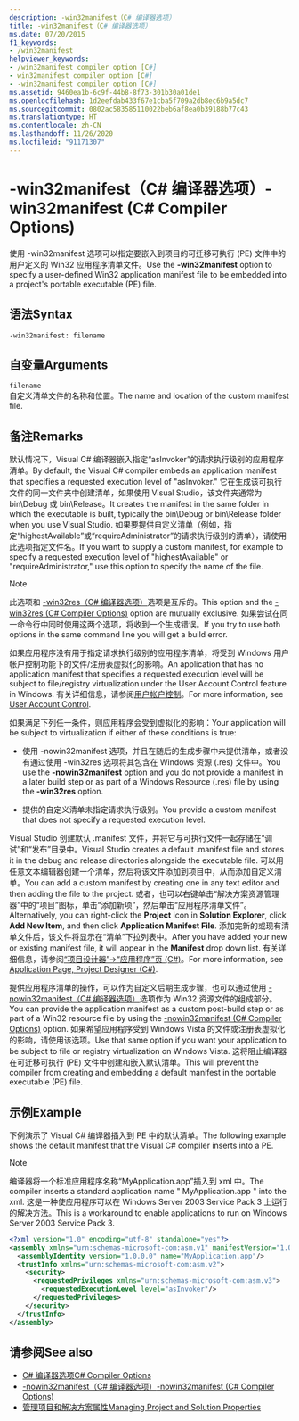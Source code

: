 ```yaml
---
description: -win32manifest（C# 编译器选项）
title: -win32manifest（C# 编译器选项）
ms.date: 07/20/2015
f1_keywords:
- /win32manifest
helpviewer_keywords:
- /win32manifest compiler option [C#]
- win32manifest compiler option [C#]
- -win32manifest compiler option [C#]
ms.assetid: 9460ea1b-6c9f-44b8-8f73-301b30a01de1
ms.openlocfilehash: 1d2eefdab433f67e1cba5f709a2db8ec6b9a5dc7
ms.sourcegitcommit: 0802ac583585110022beb6af8ea0b39188b77c43
ms.translationtype: HT
ms.contentlocale: zh-CN
ms.lasthandoff: 11/26/2020
ms.locfileid: "91171307"
---
```

# <a name="-win32manifest-c-compiler-options"></a><span data-ttu-id="72563-103">-win32manifest（C# 编译器选项）</span><span class="sxs-lookup"><span data-stu-id="72563-103">-win32manifest (C# Compiler Options)</span></span>

<span data-ttu-id="72563-104">使用 -win32manifest 选项可以指定要嵌入到项目的可迁移可执行 (PE) 文件中的用户定义的 Win32 应用程序清单文件。</span><span class="sxs-lookup"><span data-stu-id="72563-104">Use the **-win32manifest** option to specify a user-defined Win32 application manifest file to be embedded into a project's portable executable (PE) file.</span></span>  
  
## <a name="syntax"></a><span data-ttu-id="72563-105">语法</span><span class="sxs-lookup"><span data-stu-id="72563-105">Syntax</span></span>  
  
```console  
-win32manifest: filename  
```  
  
## <a name="arguments"></a><span data-ttu-id="72563-106">自变量</span><span class="sxs-lookup"><span data-stu-id="72563-106">Arguments</span></span>  

 `filename`  
 <span data-ttu-id="72563-107">自定义清单文件的名称和位置。</span><span class="sxs-lookup"><span data-stu-id="72563-107">The name and location of the custom manifest file.</span></span>  
  
## <a name="remarks"></a><span data-ttu-id="72563-108">备注</span><span class="sxs-lookup"><span data-stu-id="72563-108">Remarks</span></span>  

 <span data-ttu-id="72563-109">默认情况下，Visual C# 编译器嵌入指定“asInvoker”的请求执行级别的应用程序清单。</span><span class="sxs-lookup"><span data-stu-id="72563-109">By default, the Visual C# compiler embeds an application manifest that specifies a requested execution level of "asInvoker."</span></span> <span data-ttu-id="72563-110">它在生成该可执行文件的同一文件夹中创建清单，如果使用 Visual Studio，该文件夹通常为 bin\Debug 或 bin\Release。</span><span class="sxs-lookup"><span data-stu-id="72563-110">It creates the manifest in the same folder in which the executable is built, typically the bin\Debug or bin\Release folder when you use Visual Studio.</span></span> <span data-ttu-id="72563-111">如果要提供自定义清单（例如，指定“highestAvailable”或“requireAdministrator”的请求执行级别的清单），请使用此选项指定文件名。</span><span class="sxs-lookup"><span data-stu-id="72563-111">If you want to supply a custom manifest, for example to specify a requested execution level of "highestAvailable" or "requireAdministrator," use this option to specify the name of the file.</span></span>  
  
> [!NOTE]
> <span data-ttu-id="72563-112">此选项和 [-win32res（C# 编译器选项）](./win32res-compiler-option.md)选项是互斥的。</span><span class="sxs-lookup"><span data-stu-id="72563-112">This option and the [-win32res (C# Compiler Options)](./win32res-compiler-option.md) option are mutually exclusive.</span></span> <span data-ttu-id="72563-113">如果尝试在同一命令行中同时使用这两个选项，将收到一个生成错误。</span><span class="sxs-lookup"><span data-stu-id="72563-113">If you try to use both options in the same command line you will get a build error.</span></span>  
  
 <span data-ttu-id="72563-114">如果应用程序没有用于指定请求执行级别的应用程序清单，将受到 Windows 用户帐户控制功能下的文件/注册表虚拟化的影响。</span><span class="sxs-lookup"><span data-stu-id="72563-114">An application that has no application manifest that specifies a requested execution level will be subject to file/registry virtualization under the User Account Control feature in Windows.</span></span> <span data-ttu-id="72563-115">有关详细信息，请参阅[用户帐户控制](/windows/access-protection/user-account-control/user-account-control-overview)。</span><span class="sxs-lookup"><span data-stu-id="72563-115">For more information, see [User Account Control](/windows/access-protection/user-account-control/user-account-control-overview).</span></span>  
  
 <span data-ttu-id="72563-116">如果满足下列任一条件，则应用程序会受到虚拟化的影响：</span><span class="sxs-lookup"><span data-stu-id="72563-116">Your application will be subject to virtualization if either of these conditions is true:</span></span>  
  
- <span data-ttu-id="72563-117">使用 -nowin32manifest 选项，并且在随后的生成步骤中未提供清单，或者没有通过使用 -win32res 选项将其包含在 Windows 资源 (.res) 文件中。</span><span class="sxs-lookup"><span data-stu-id="72563-117">You use the **-nowin32manifest** option and you do not provide a manifest in a later build step or as part of a Windows Resource (.res) file by using the **-win32res** option.</span></span>  
  
- <span data-ttu-id="72563-118">提供的自定义清单未指定请求执行级别。</span><span class="sxs-lookup"><span data-stu-id="72563-118">You provide a custom manifest that does not specify a requested execution level.</span></span>  
  
 <span data-ttu-id="72563-119">Visual Studio 创建默认 .manifest 文件，并将它与可执行文件一起存储在“调试”和“发布”目录中。</span><span class="sxs-lookup"><span data-stu-id="72563-119">Visual Studio creates a default .manifest file and stores it in the debug and release directories alongside the executable file.</span></span> <span data-ttu-id="72563-120">可以用任意文本编辑器创建一个清单，然后将该文件添加到项目中，从而添加自定义清单。</span><span class="sxs-lookup"><span data-stu-id="72563-120">You can add a custom manifest by creating one in any text editor and then adding the file to the project.</span></span> <span data-ttu-id="72563-121">或者，也可以右键单击“解决方案资源管理器”中的“项目”图标，单击“添加新项”，然后单击“应用程序清单文件”。</span><span class="sxs-lookup"><span data-stu-id="72563-121">Alternatively, you can right-click the **Project** icon in **Solution Explorer**, click **Add New Item**, and then click **Application Manifest File**.</span></span> <span data-ttu-id="72563-122">添加完新的或现有清单文件后，该文件将显示在“清单”下拉列表中。</span><span class="sxs-lookup"><span data-stu-id="72563-122">After you have added your new or existing manifest file, it will appear in the **Manifest** drop down list.</span></span> <span data-ttu-id="72563-123">有关详细信息，请参阅[“项目设计器”->“应用程序”页 (C#)](/visualstudio/ide/reference/application-page-project-designer-csharp)。</span><span class="sxs-lookup"><span data-stu-id="72563-123">For more information, see [Application Page, Project Designer (C#)](/visualstudio/ide/reference/application-page-project-designer-csharp).</span></span>  
  
 <span data-ttu-id="72563-124">提供应用程序清单的操作，可以作为自定义后期生成步骤，也可以通过使用 [-nowin32manifest（C# 编译器选项）](./nowin32manifest-compiler-option.md)选项作为 Win32 资源文件的组成部分。</span><span class="sxs-lookup"><span data-stu-id="72563-124">You can provide the application manifest as a custom post-build step or as part of a Win32 resource file by using the [-nowin32manifest (C# Compiler Options)](./nowin32manifest-compiler-option.md) option.</span></span> <span data-ttu-id="72563-125">如果希望应用程序受到 Windows Vista 的文件或注册表虚拟化的影响，请使用该选项。</span><span class="sxs-lookup"><span data-stu-id="72563-125">Use that same option if you want your application to be subject to file or registry virtualization on Windows Vista.</span></span> <span data-ttu-id="72563-126">这将阻止编译器在可迁移可执行 (PE) 文件中创建和嵌入默认清单。</span><span class="sxs-lookup"><span data-stu-id="72563-126">This will prevent the compiler from creating and embedding a default manifest in the portable executable (PE) file.</span></span>  
  
## <a name="example"></a><span data-ttu-id="72563-127">示例</span><span class="sxs-lookup"><span data-stu-id="72563-127">Example</span></span>  

 <span data-ttu-id="72563-128">下例演示了 Visual C# 编译器插入到 PE 中的默认清单。</span><span class="sxs-lookup"><span data-stu-id="72563-128">The following example shows the default manifest that the Visual C# compiler inserts into a PE.</span></span>  
  
> [!NOTE]
> <span data-ttu-id="72563-129">编译器将一个标准应用程序名称“MyApplication.app”插入到 xml 中。</span><span class="sxs-lookup"><span data-stu-id="72563-129">The compiler inserts a standard application name " MyApplication.app " into the xml.</span></span> <span data-ttu-id="72563-130">这是一种使应用程序可以在 Windows Server 2003 Service Pack 3 上运行的解决方法。</span><span class="sxs-lookup"><span data-stu-id="72563-130">This is a workaround to enable applications to run on Windows Server 2003 Service Pack 3.</span></span>  
  
```xml  
<?xml version="1.0" encoding="utf-8" standalone="yes"?>  
<assembly xmlns="urn:schemas-microsoft-com:asm.v1" manifestVersion="1.0">  
  <assemblyIdentity version="1.0.0.0" name="MyApplication.app"/>  
  <trustInfo xmlns="urn:schemas-microsoft-com:asm.v2">  
    <security>  
      <requestedPrivileges xmlns="urn:schemas-microsoft-com:asm.v3">  
        <requestedExecutionLevel level="asInvoker"/>  
      </requestedPrivileges>  
    </security>  
  </trustInfo>  
</assembly>  
```  
  
## <a name="see-also"></a><span data-ttu-id="72563-131">请参阅</span><span class="sxs-lookup"><span data-stu-id="72563-131">See also</span></span>

- [<span data-ttu-id="72563-132">C# 编译器选项</span><span class="sxs-lookup"><span data-stu-id="72563-132">C# Compiler Options</span></span>](./index.md)
- [<span data-ttu-id="72563-133">-nowin32manifest（C# 编译器选项）</span><span class="sxs-lookup"><span data-stu-id="72563-133">-nowin32manifest (C# Compiler Options)</span></span>](./nowin32manifest-compiler-option.md)
- [<span data-ttu-id="72563-134">管理项目和解决方案属性</span><span class="sxs-lookup"><span data-stu-id="72563-134">Managing Project and Solution Properties</span></span>](/visualstudio/ide/managing-project-and-solution-properties)
